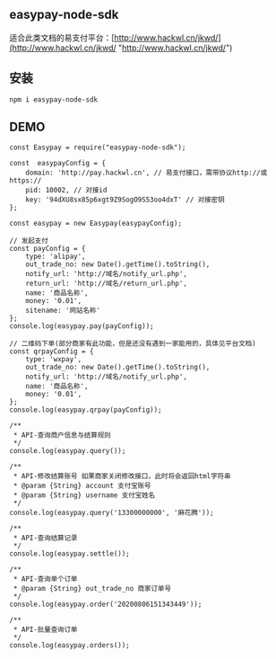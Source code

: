 ## easypay-node-sdk

适合此类文档的易支付平台：[http://www.hackwl.cn/jkwd/](http://www.hackwl.cn/jkwd/ "http://www.hackwl.cn/jkwd/")

## 安装

   `npm i easypay-node-sdk`
   
## DEMO
	
	const Easypay = require("easypay-node-sdk");
    
    const  easypayConfig = { 
        domain: 'http://pay.hackwl.cn', // 易支付接口，需带协议http://或https://
        pid: 10002, // 对接id
        key: '94dXU8sx85p6xgt9Z9SogO9S53oo4dxT' // 对接密钥
    };
    
    const easypay = new Easypay(easypayConfig);

    // 发起支付
    const payConfig = {
        type: 'alipay',
        out_trade_no: new Date().getTime().toString(),
        notify_url: 'http://域名/notify_url.php',
        return_url: 'http://域名/return_url.php',
        name: '商品名称',
        money: '0.01',
        sitename: '网站名称'
    };
    console.log(easypay.pay(payConfig));
    
    // 二维码下单(部分商家有此功能，但是还没有遇到一家能用的，具体见平台文档)
    const qrpayConfig = {
        type: 'wxpay',
        out_trade_no: new Date().getTime().toString(),
        notify_url: 'http://域名/notify_url.php',
        name: '商品名称',
        money: '0.01',
    };
    console.log(easypay.qrpay(payConfig));
    
    /**
     * API-查询商户信息与结算规则
     */
    console.log(easypay.query());
    
    /**
     * API-修改结算账号 如果商家关闭修改接口，此时将会返回html字符串
     * @param {String} account 支付宝账号
     * @param {String} username 支付宝姓名
     */
    console.log(easypay.query('13300000000', '麻花腾'));
    
    /**
     * API-查询结算记录
     */
    console.log(easypay.settle());
    
    /**
     * API-查询单个订单
     * @param {String} out_trade_no 商家订单号
     */
    console.log(easypay.order('20200806151343449'));
    
    /**
     * API-批量查询订单
     */
    console.log(easypay.orders());
    
